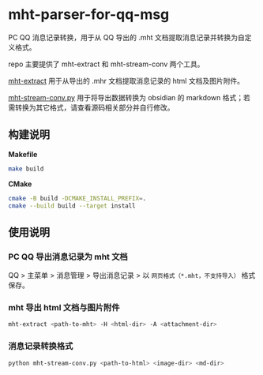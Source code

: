 # mht-parser-for-qq-msg

PC QQ 消息记录转换，用于从 QQ 导出的 .mht 文档提取消息记录并转换为自定义格式。

repo 主要提供了 mht-extract 和 mht-stream-conv 两个工具。

[mht-extract](mht-extract.cpp) 用于从导出的 .mhr 文档提取消息记录的 html 文档及图片附件。

[mht-stream-conv.py](mht-stream-conv.py) 用于将导出数据转换为 obsidian 的 markdown 格式；若需转换为其它格式，请查看源码相关部分并自行修改。

## 构建说明

**Makefile**

```sh
make build
```

**CMake**

```sh
cmake -B build -DCMAKE_INSTALL_PREFIX=.
cmake --build build --target install
```

## 使用说明

### PC QQ 导出消息记录为 mht 文档

QQ > 主菜单 > 消息管理 > 导出消息记录 > 以 `网页格式（*.mht，不支持导入）` 格式保存。

### mht 导出 html 文档与图片附件

```sh
mht-extract <path-to-mht> -H <html-dir> -A <attachment-dir>
```

### 消息记录转换格式

```sh
python mht-stream-conv.py <path-to-html> <image-dir> <md-dir>
```
